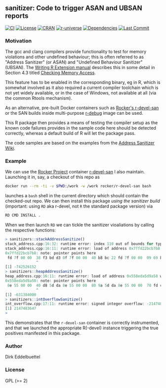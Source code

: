 ## sanitizer: Code to trigger ASAN and UBSAN reports

[![CI](https://github.com/eddelbuettel/sanitizers/workflows/ci/badge.svg)](https://github.com/eddelbuettel/sanitizers/actions?query=workflow%3Aci)
[![License](https://eddelbuettel.github.io/badges/GPL2+.svg)](https://www.gnu.org/licenses/gpl-2.0.html)
[![CRAN](https://www.r-pkg.org/badges/version/sanitizers)](https://cran.r-project.org/package=sanitizers)
[![r-universe](https://eddelbuettel.r-universe.dev/badges/sanitizers)](https://eddelbuettel.r-universe.dev/sanitizers)
[![Dependencies](https://tinyverse.netlify.app/badge/sanitizers)](https://cran.r-project.org/package=sanitizers)
[![Last Commit](https://img.shields.io/github/last-commit/eddelbuettel/sanitizers)](https://github.com/eddelbuettel/sanitizers)

### Motivation

The gcc and clang compilers provide functionality to test for memory violations and other undefined behaviour; this is often
referred to as "Address Sanitizer" (or ASAN) and "Undefined Behaviour Sanitizer" (UBSAN).  The [Writing R Extension
manual](https://cran.r-project.org/doc/manuals/r-release/R-exts.html) describes this in some detail in Section 4.3 titled
[Checking Memory Access](https://cran.r-project.org/doc/manuals/r-release/R-exts.html#Checking-memory-access).

This feature has to be enabled in the corresponding binary, eg in R, which is somewhat involved as it also required a current
compiler toolchain which is not yet widely available, or in the case of Windows, not available at all (via the common Rtools
mechanism).

As an alternative, pre-built Docker containers such as [Rocker's r-devel-san](https://hub.docker.com/r/rocker/r-devel-san) or the
SAN builds inside multi-purpose [r-debug](https://hub.docker.com/r/wch1/r-debug/) image can be used.

This R package then provides a means of testing the compiler setup as the known code failures provides in the sample code here
should be detected correctly, whereas a default build of R will let the package pass.

The code samples are based on the examples from the [Address Sanitizer Wiki](https://github.com/google/sanitizers/wiki).

### Example

We can use the [Rocker Project](https://rocker-project.org/) container [r-devel-san](https://hub.docker.com/r/rocker/r-devel-san)
I also maintain.  Launching it in, say, a checkout of this repo as 

```sh
docker run --rm -ti -v $PWD:/work -w /work rocker/r-devel-san bash
```

launches a `bash` shell in the current directory which should contain the checked-out repo. We can
then install this package _using the sanitizer build_ (important: using `RD` aka r-devel, not `R`
the standard package version) via

```sh
RD CMD INSTALL .
```

When we then launch `RD` we can tickle the sanitizer vioaliations by calling the respective functions:

```r
> sanitizers::stackAddressSanitize()
stack_address.cpp:16:32: runtime error: index 110 out of bounds for type 'int [100]'
stack_address.cpp:16:11: runtime error: load of address 0x7ffd22bcb7b8 with insufficient space for an object of type 'int'
0x7ffd22bcb7b8: note: pointer points here
 fd 7f 00 00  38 f3 bd d3 0f 7f 00 00  40 b8 bc 22 fd 7f 00 00  09 69 b7 d3 0f 7f 00 00  20 d4 4f da
              ^ 
[1] -742526152
> sanitizers::heapAddressSanitize()
heap_address.cpp:16:11: runtime error: load of address 0x558eda5d9a58 with insufficient space for an object of type 'int'
0x558eda5d9a58: note: pointer points here
 8e 55 00 00  40 d8 5d da 8e 55 00 00  80 9a 5d da 8e 55 00 00  78 fd c7 d7 8e 55 00 00  20 fe c7 d7
              ^ 
[1] -631384000
> sanitizers::intOverflowSanitize()
int_overflow.cpp:17:11: runtime error: signed integer overflow: -2147483648 - 1 cannot be represented in type 'int'
[1] 2147483647
> 
```

This demonstrates that the `r-devel-san` container is correctly instrumented, and that we launched
the appropriate R(-devel) instance triggering the true positives manifested in this package.

### Author

Dirk Eddelbuettel

### License

GPL (>= 2)


